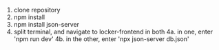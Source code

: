 1. clone repository
2. npm install 
3. npm install json-server
4. split terminal, and navigate to locker-frontend in both
    4a. in one, enter 'npm run dev'
    4b. in the other, enter 'npx json-server db.json'
